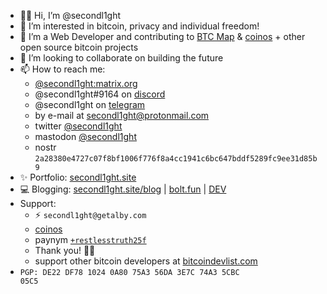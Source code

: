 - 👋🏼 Hi, I’m @secondl1ght
- 👀 I’m interested in bitcoin, privacy and individual freedom!
- 🌱 I’m a Web Developer and contributing to [BTC Map](https://btcmap.org) & [coinos](https://coinos.io) + other open source bitcoin projects
- 💞️ I’m looking to collaborate on building the future
- 📫 How to reach me: 
  - [@secondl1ght:matrix.org](https://matrix.to/#/@secondl1ght:matrix.org)
  - @secondl1ght#9164 on [discord](https://discord.com/login)
  - @secondl1ght on [telegram](https://t.me/secondl1ght)
  - by e-mail at secondl1ght@protonmail.com
  - twitter [@secondl1ght](https://twitter.com/secondl1ght)
  - mastodon <a rel="me" href="https://bitcoinhackers.org/@secondl1ght">@secondl1ght</a>
  - nostr `2a28380e4727c07f8bf1006f776f8a4cc1941c6bc647bddf5289fc9ee31d85b9`
- ✨ Portfolio: [secondl1ght.site](https://secondl1ght.site)
- 💻 Blogging: [secondl1ght.site/blog](https://secondl1ght.site/blog) | [bolt.fun](https://makers.bolt.fun/profile/34/secondl1ght) | [DEV](https://dev.to/secondl1ght)
- Support:
  - ⚡ `secondl1ght@getalby.com`
  - [coinos](https://classic.coinos.io/secondl1ght)
  - paynym [`+restlesstruth25f`](https://paynym.is/+restlesstruth25f)
  - Thank you! 🙌🏼
  - support other bitcoin developers at [bitcoindevlist.com](https://bitcoindevlist.com)  
- <code>PGP: DE22 DF78 1024 0A80 75A3 56DA 3E7C 74A3 5CBC 05C5</code>

<!---
secondl1ght/secondl1ght is a ✨ special ✨ repository because its `README.md` (this file) appears on your GitHub profile.
You can click the Preview link to take a look at your changes.
--->
